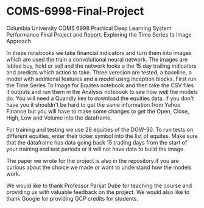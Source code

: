# COMS-6998-Final-Project
Columbia University COMS 6998 Practical Deep Learning System Performance Final Project and Report.  Exploring the Time Series to Image Approach  


In these notebooks we take financial indicators and turn them into images which are used the train a convolutional neural network.  The images are labled buy, hold or sell and the network looks a the 15 day trailing indicators and predicts which action to take.  Three veresion are tested, a baseline, a model with additional features and a model using Inception blocks.  First run the Time Series To Image for Equites notebook and then take the CSV files it outputs and run them in the Analysis notebook to see how well the models do.  You will need a Quandly key to download the equities data, if you don't have you it shouldn't be hard to get the same information from Yahoo Finance but you will have to make some changes to get the Open, Close, High, Low and Volume into the dataframe.  

For training and testing we use 28 equities of the DOW-30.  To run tests on different equities, enter their ticker symbol into the list of equites.  Make sure that the dataframe has data going back 15 trading days from the start of your training and test periods or it will not have data to build the image. 

The paper we wrote for the project is also in the repository if you are curious about the choice we made or want to understand how the models work.

We would like to thank Professor Parijat Dube for teaching the course and providing us with valuable feedback on the project.  We would also like to thank Google for providing GCP credits for students.
